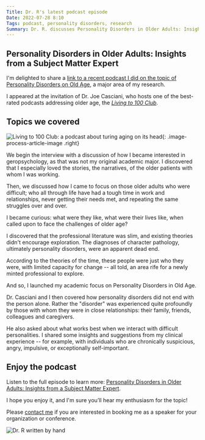 ```yaml
---
Title: Dr. R's latest podcast episode
Date: 2022-07-28 8:10
Tags: podcast, personality disorders, research
Summary: Dr. R. discusses Personality Disorders in Older Adults: Insights from a Subject Matter Expert on Dr. Joe Casciani's podcast, Living to 100 Club
---
```


## Personality Disorders in Older Adults: Insights from a Subject Matter Expert

I'm delighted to share a [link to a recent podcast I did on the topic of Personality Disorders on Old Age](https://livingto100.club/2022/06/13/personality-disorders-in-older-adults-insights-from-a-subject-matter-expert/), a major area of my research.

I appeared at the invitation of Dr. Joe Casciani, who hosts one of the best-rated podcasts addressing older age, the [_Living to 100 Club_](https://www.livingto100.club).

## Topics we covered

![Living to 100 Club: a podcast about turing aging on its head]({static}/images/living_to_100_club.png){: .image-process-article-image .right}

We begin the interview with a discussion of how I became interested in geropsychology, as that was not my original academic major. I discovered that I especially loved the stories, the narratives, of the older patients with whom I was working.

Then, we discussed how I came to focus on those older adults who were difficult; who all through life have had a tough time in work and relationships, never getting their needs met, and repeating the same struggles over and over.

I became curious: what were they like, what were their lives like, when called upon to face the challenges of older age?

I discovered that the professional literature was slim, and existing theories didn't encourage exploration. The diagnoses of character pathology, ultimately personality disorders, were an apparent dead end.

According to the theories of the time, these people were just who they were, with limited capacity for change -- all told, an area rife for a newly minted professional to explore.

And so, I launched my academic focus on Personality Disorders in Old Age.

Dr. Casciani and I then covered how personality disorders did not end with the person alone. Rather the "disorder" was experienced quite profoundly by those with whom they were in close relationships: their family, friends, colleagues and caregivers.

He also asked about what works best when we interact with difficult personalities. I shared some insights and suggestions from my clinical experience -- for example, with individuals who are chronically suspicious, angry, impulsive, or exceptionally self-important.

## Enjoy the podcast

Listen to the full episode to learn more: [Personality Disorders in Older Adults: Insights from a Subject Matter Expert](https://livingto100.club/2022/06/13/personality-disorders-in-older-adults-insights-from-a-subject-matter-expert/).

I hope you enjoy it, and I'm sure you’ll hear my enthusiasm for the topic!

Please [contact me](/pages/contact.html) if you are interested in booking me as a speaker for your organization or conference.

![Dr. R written by hand]({static}/images/dr_r_sm.png)
